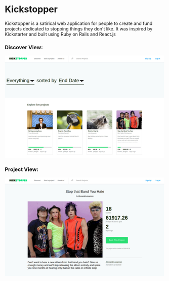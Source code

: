 # Kickstopper

Kickstopper is a satirical web application for people to create and fund projects dedicated to stopping things they don't like. It was inspired by Kickstarter and built using Ruby on Rails and React.js

### Discover View:

![alt text](https://github.com/zdg2102/Kickstopper/raw/master/app/assets/images/kickstopper_screenshot.jpg "Discover View")

### Project View:

![alt text](https://github.com/zdg2102/Kickstopper/raw/master/app/assets/images/kickstopper_project_screenshot.jpg "Project View")
